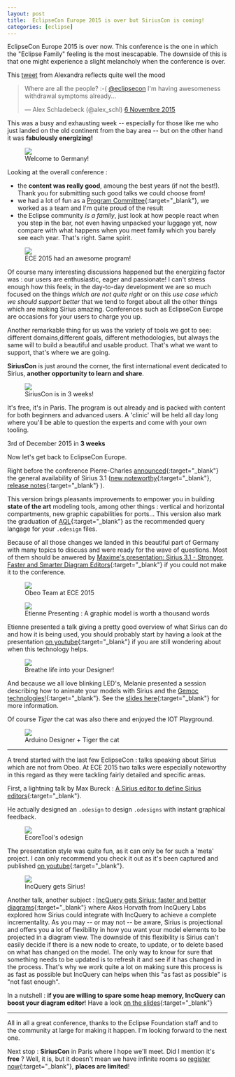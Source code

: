 ```yaml
---
layout: post
title:  EclipseCon Europe 2015 is over but SiriusCon is coming!
categories: [eclipse]
---
```


EclipseCon Europe 2015 is over now. This conference is the one in which the "Eclipse Family" feeling is the most inescapable. The downside of this is that one might experience a slight melancholy when the conference is over.

This [tweet](https://twitter.com/alex_schl/status/662556186986864640) from Alexandra reflects quite well the mood

<blockquote class="twitter-tweet" lang="fr"><p lang="en" dir="ltr">Where are all the people? :-( <a href="https://twitter.com/eclipsecon">@eclipsecon</a> I&#39;m having awesomeness withdrawal symptoms already...</p>&mdash; Alex Schladebeck (@alex_schl) <a href="https://twitter.com/alex_schl/status/662556186986864640">6 Novembre 2015</a></blockquote>
<script async src="//platform.twitter.com/widgets.js" charset="utf-8"></script>

This was a busy and exhausting week -- especially for those like me who just landed on the old continent from the bay area --  but on the other hand it was **fabulously energizing!**

<figure>
    <a href="{{ site.url }}/images/blog/ludwigsburg.jpg"><img src="{{ site.url }}/images/blog/ludwigsburg.jpg"></a>    
    <figcaption>Welcome to Germany!</figcaption>
</figure>

Looking at the overall conference :

* the **content was really good**, amoung the best years (if not the best!). Thank you for submitting such good talks we could choose from!
* we had a lot of fun as a [Program Committee](https://www.eclipsecon.org/europe2015/about-pc){:target="_blank"}, we worked as a team and I'm quite proud of the result
* the Eclipse community *is a family*, just look at how people react when you step in the bar, not even having unpacked your luggage yet, now compare with what happens when you meet family which you barely see each year. That's right. Same spirit.
<figure>
    <a href="http://c2.staticflickr.com/6/5830/22702507431_ec218fe85d_n.jpg"><img src="http://c2.staticflickr.com/6/5830/22702507431_ec218fe85d_n.jpg"></a>    
    <figcaption>ECE 2015 had an awesome program!</figcaption>
</figure>


Of course many interesting discussions happened but the energizing factor was : our users are enthusiastic, eager and passionate! I can't stress enough how this feels; in the day-to-day development we are so much focused on the things *which are not quite right* or on this *use case which we should support better* that we tend to forget about all the other things which are making Sirius amazing. Conferences such as EclipseCon Europe are occasions for your users to charge you up.


Another remarkable thing for us was the variety of tools we got to see: different domains,different goals, different methodologies, but always the same will to build a beautiful and usable product. That's what we want to support, that's where we are going. 


 **SiriusCon** is just around the corner, the first international event dedicated to Sirius, **another opportunity to learn and share**.

<figure>
    <a href="{{ site.url }}/images/blog/ece-siriuscon.jpg"><img src="{{ site.url }}/images/blog/ece-siriuscon.jpg"></a>    
    <figcaption>SiriusCon is in 3 weeks!</figcaption>
</figure>

 It's free, it's in Paris. The program is out already and is packed with content for both beginners and advanced users. A 'clinic' will be held all day long where you'll be able to question the experts and come with your own tooling. 

3rd of December 2015 in **3 weeks**

Now let's get back to EclipseCon Europe.

Right before the conference Pierre-Charles [announced](https://dev.eclipse.org/mhonarc/lists/sirius-dev/msg00132.html){:target="_blank"} the general availability of Sirius 3.1 ([new noteworthy](https://www.eclipse.org/sirius/whatsnew3-1.html){:target="_blank"}, [release notes](https://www.eclipse.org/sirius/doc/Release_Notes.html){:target="_blank"} ). 

This version brings pleasants improvements to empower you in building **state of the art** modeling tools, among other things :  vertical and horizontal compartments, new graphic capabilities for ports... This version also mark the graduation of [AQL](http://cedric.brun.io/eclipse/introducing-aql/){:target="_blank"} as the recommended query langage for your `.odesign` files. 

Because of all those changes we landed in this beautiful part of Germany with many topics to discuss and were ready for the wave of questions. Most of them should be anwered by [Maxime's presentation: Sirius 3.1 - Stronger, Faster and Smarter Diagram Editors](http://mporhel.github.io/slides/2015_EclipseConEU_Sirius31_StrongerFasterSmarter/#/){:target="_blank"} if you could not make it to the conference.

<figure>
    <a href="https://farm1.staticflickr.com/690/22761525601_1864b66937.jpg"><img src="https://farm1.staticflickr.com/690/22761525601_1864b66937.jpg"></a>    
    <figcaption>Obeo Team at ECE 2015</figcaption>
</figure>

<figure>
    <a href="{{ site.url }}/images/blog/etienne-pres-sirius.jpg"><img src="{{ site.url }}/images/blog/etienne-pres-sirius.jpg"></a>    
    <figcaption>Etienne Presenting : A graphic model is worth a thousand words</figcaption>
</figure>

Etienne presented a talk giving a pretty good overview of what Sirius can do and how it is being used, you should probably start by having a look at the presentation [on youtube](https://www.youtube.com/watch?v=Rhd3MZ6DQ3g&list=PLy7t4z5SYNaR0yp9EQ9txQhO-JgCLJAga&index=79){:target="_blank"} if you are still wondering about when this technology helps.

<figure>
    <a href="{{ site.url }}/images/blog/breathlife.png"><img src="{{ site.url }}/images/blog/breathlife.png"></a>    
    <figcaption>Breathe life into your Designer!</figcaption>
</figure>

And because we all love blinking LED's, Melanie presented a session describing how to animate your models with Sirius and the [Gemoc technologies!](http://gemoc.org/){:target="_blank"}. See the [slides here](http://fr.slideshare.net/melbats/eclipsecon-eu-2015-breathe-life-into-your-designer){:target="_blank"} for more information.

Of course *Tiger* the cat was also there and enjoyed the IOT Playground.

<figure>
    <a href="{{ site.url }}/images/blog/cat.jpg"><img src="{{ site.url }}/images/blog/cat.jpg"></a>    
    <figcaption>Arduino Designer + Tiger the cat</figcaption>
</figure>

---------------------------------------

A trend started with the last few EclipseCon : talks speaking about Sirius which are not from Obeo. At ECE 2015 two talks were especially noteworthy in this regard as they were tackling fairly detailed and specific areas.

First, a lightning talk by Max Bureck : [A Sirius editor to define Sirius editors](https://www.eclipsecon.org/europe2015/session/sirius-editor-define-sirius-editors){:target="_blank"}. 

He actually designed an `.odesign` to design `.odesigns` with instant graphical feedback.

<figure>
    <a href="https://pbs.twimg.com/media/CN9yy2nWwAAlxIQ.png:large"><img src="https://pbs.twimg.com/media/CN9yy2nWwAAlxIQ.png:large"></a>    
    <figcaption>EcoreTool's odesign</figcaption>
</figure>

The presentation style was quite fun, as it can only be for such a 'meta' project. I can only recommend you check it out as it's been captured and published [on youtube](https://www.youtube.com/watch?v=JAoJRfM4uVs&list=PLy7t4z5SYNaR0yp9EQ9txQhO-JgCLJAga&index=32){:target="_blank"}.

<figure>
    <a href="{{ site.url }}/images/blog/incquery.png"><img src="{{ site.url }}/images/blog/incquery.png"></a>    
    <figcaption>IncQuery gets Sirius!</figcaption>
</figure>

Another talk, another subject : [IncQuery gets Sirius: faster and better diagrams](https://www.eclipsecon.org/europe2015/session/incquery-gets-sirius-faster-and-better-diagrams){:target="_blank"} where Akos Horvath from IncQuery Labs explored how Sirius could integrate with IncQuery to achieve a complete incrementality. As you may -- or may not -- be aware, Sirius is projectional and offers you a lot of flexibility in how you want your model elements to be projected in a diagram view. The downside of this flexibility is Sirius can't easily decide if there is a new node to create, to update, or to delete based on what has changed on the model. The only way to know for sure that something needs to be updated is to refresh it and see if it has changed in the process. That's why we work quite a lot on making sure this process is as fast as possible but IncQuery can helps when this "as fast as possible" is "not fast enough". 

In a nutshell : **if you are willing to spare some heap memory,  IncQuery can boost your diagram editor**! Have a look [on the slides](https://www.eclipsecon.org/europe2015/sites/default/files/slides/iqgetsSirius_eclipsecon_15_ha_final_0.pdf){:target="_blank"}

---------------------------------------

All in all a great conference, thanks to the Eclipse Foundation staff and to the community at large for making it happen. I'm looking forward to the next one.

Next stop : **SiriusCon** in Paris where I hope we'll meet. Did I mention it's  **free** ? Well, it is, but it doesn't mean we have infinite rooms so [register now](http://www.siriuscon.org/register.php){:target="_blank"}, **places are limited**!

